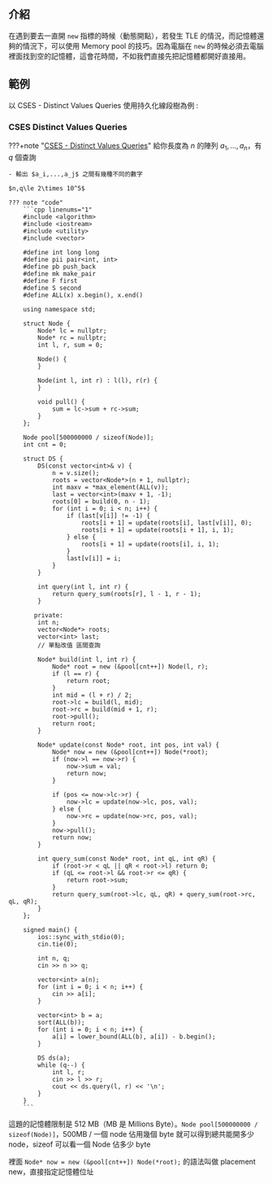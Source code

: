 ## 介紹

在遇到要去一直開 `new` 指標的時候（動態開點），若發生 TLE 的情況，而記憶體還夠的情況下，可以使用 Memory pool 的技巧。因為電腦在 `new` 的時候必須去電腦裡面找到空的記憶體，這會花時間，不如我們直接先把記憶體都開好直接用。

## 範例

以 CSES - Distinct Values Queries 使用持久化線段樹為例 :

### CSES Distinct Values Queries

???+note "[CSES - Distinct Values Queries](https://cses.fi/problemset/task/1734)"
    給你長度為 $n$ 的陣列 $a_1,...,a_n$，有 $q$ 個查詢
    
    - 輸出 $a_i,...,a_j$ 之間有幾種不同的數字
    
    $n,q\le 2\times 10^5$
    
    ??? note "code"
    	```cpp linenums="1"
    	#include <algorithm>
        #include <iostream>
        #include <utility>
        #include <vector>
    
        #define int long long
        #define pii pair<int, int>
        #define pb push_back
        #define mk make_pair
        #define F first
        #define S second
        #define ALL(x) x.begin(), x.end()
    
        using namespace std;
    
        struct Node {
            Node* lc = nullptr;
            Node* rc = nullptr;
            int l, r, sum = 0;
    
            Node() {
            }
    
            Node(int l, int r) : l(l), r(r) {
            }
    
            void pull() {
                sum = lc->sum + rc->sum;
            }
        };
    
        Node pool[500000000 / sizeof(Node)];
        int cnt = 0;
    
        struct DS {
            DS(const vector<int>& v) {
                n = v.size();
                roots = vector<Node*>(n + 1, nullptr);
                int maxv = *max_element(ALL(v));
                last = vector<int>(maxv + 1, -1);
                roots[0] = build(0, n - 1);
                for (int i = 0; i < n; i++) {
                    if (last[v[i]] != -1) {
                        roots[i + 1] = update(roots[i], last[v[i]], 0);
                        roots[i + 1] = update(roots[i + 1], i, 1);
                    } else {
                        roots[i + 1] = update(roots[i], i, 1);
                    }
                    last[v[i]] = i;
                }
            }
    
            int query(int l, int r) {
                return query_sum(roots[r], l - 1, r - 1);
            }
    
           private:
            int n;
            vector<Node*> roots;
            vector<int> last;
            // 單點改值 區間查詢
    
            Node* build(int l, int r) {
                Node* root = new (&pool[cnt++]) Node(l, r);
                if (l == r) {
                    return root;
                }
                int mid = (l + r) / 2;
                root->lc = build(l, mid);
                root->rc = build(mid + 1, r);
                root->pull();
                return root;
            }
    
            Node* update(const Node* root, int pos, int val) {
                Node* now = new (&pool[cnt++]) Node(*root);
                if (now->l == now->r) {
                    now->sum = val;
                    return now;
                }
    
                if (pos <= now->lc->r) {
                    now->lc = update(now->lc, pos, val);
                } else {
                    now->rc = update(now->rc, pos, val);
                }
                now->pull();
                return now;
            }
    
            int query_sum(const Node* root, int qL, int qR) {
                if (root->r < qL || qR < root->l) return 0;
                if (qL <= root->l && root->r <= qR) {
                    return root->sum;
                }
                return query_sum(root->lc, qL, qR) + query_sum(root->rc, qL, qR);
            }
        };
    
        signed main() {
            ios::sync_with_stdio(0);
            cin.tie(0);
    
            int n, q;
            cin >> n >> q;
    
            vector<int> a(n);
            for (int i = 0; i < n; i++) {
                cin >> a[i];
            }
    
            vector<int> b = a;
            sort(ALL(b));
            for (int i = 0; i < n; i++) {
                a[i] = lower_bound(ALL(b), a[i]) - b.begin();
            }
    
            DS ds(a);
            while (q--) {
                int l, r;
                cin >> l >> r;
                cout << ds.query(l, r) << '\n';
            }
        }
    	```

這題的記憶體限制是 512 MB（MB 是 Millions Byte）。`Node pool[500000000 / sizeof(Node)]`，500MB / 一個 node 佔用幾個 byte 就可以得到總共能開多少 node，sizeof 可以看一個 Node 佔多少 byte

裡面 `Node* now = new (&pool[cnt++]) Node(*root);` 的語法叫做 placement new，直接指定記憶體位址

